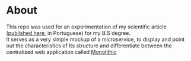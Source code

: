 # About

This repo was used for an experimentation of my scientific article ([published here](https://www.uniara.com.br/arquivos/file/cca/artigos/2016/erick-carvalho-sao-miguel.pdf), in Portuguese) for my B.S degree.<br/> It serves as a very simple mockup of a microservice, to display and point out the characteristics of Its structure and differentiate between the centralized web application called [Monolithic](https://github.com/erickz/Monolithic)
